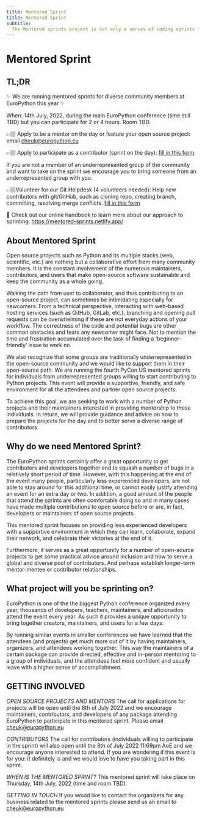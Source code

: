 ```yaml
---
title: Mentored Sprint
title: Mentored Sprint
subtitle:
  The Mentored sprints project is not only a series of coding sprints to contribute to open source. But a community dedicated to mentor, support, and empower all of those folks that have faced and continue to face barriers to contributing to open source.
---
```


# Mentored Sprint

## TL;DR ##
✨ We are running mentored sprints for diverse community members at EuroPython this year ✨

When: 14th July, 2022, during the main EuroPython conference (time still TBD) but you can participate for 2 or 4 hours. Room TBD.

👉🏽 Apply to be a mentor on the day or feature your open source project: email [cheuk@europython.eu](mailto:cheuk@europython.eu)

👉🏽 Apply to participate as a contributor (sprint on the day): [fill in this form](https://forms.gle/mTbjK2hYnAMoq2LXA).

If you are not a member of an underrepresented group of the community and want to take on the sprint we encourage you to bring someone from an underrepresented group with you.

👉🏽Volunteer for our Git Helpdesk (4 volunteers needed): Help new contributors with git/GitHub, such as cloning repo, creating branch, committing, resolving merge conflicts. [fill in this form](https://forms.gle/mTbjK2hYnAMoq2LXA)

📖 Check out our online handbook to learn more about our approach to sprinting: https://mentored-sprints.netlify.app/

## About Mentored Sprint ##
Open source projects such as Python and its multiple stacks (web, scientific, etc.) are nothing but a collaborative effort from many community members. It is the constant involvement of the numerous maintainers, contributors, and users that make open-source software sustainable and keep the community as a whole going.

Walking the path from user to collaborator, and thus contributing to an open-source project, can sometimes be intimidating especially for newcomers. From a technical perspective, interacting with web-based hosting services (such as GitHub, GitLab, etc.), branching and opening pull requests can be overwhelming if these are not everyday actions of your workflow. The correctness of the code and potential bugs are other common obstacles and fears any newcomer might face. Not to mention the time and frustration accumulated over the task of finding a ‘beginner-friendly’ issue to work on.

We also recognize that some groups are traditionally underrepresented in the open-source community and we would like to support them in their open-source path. We are running the fourth PyCon US mentored sprints for individuals from underrepresented groups willing to start contributing to Python projects. This event will provide a supportive, friendly, and safe environment for all the attendees and partner open source projects.

To achieve this goal, we are seeking to work with a number of Python projects and their maintainers interested in providing mentorship to these individuals. In return, we will provide guidance and advice on how to prepare the projects for the day and to better serve a diverse range of contributors.

## Why do we need Mentored Sprint? ##
The EuroPython sprints certainly offer a great opportunity to get contributors and developers together and to squash a number of bugs in a relatively short period of time. However, with this happening at the end of the event many people, particularly less experienced developers, are not able to stay around for this additional time, or cannot easily justify attending an event for an extra day or two. In addition, a good amount of the people that attend the sprints are often comfortable doing so and in many cases have made multiple contributions to open source before or are, in fact, developers or maintainers of open source projects.

This mentored sprint focuses on providing less experienced developers with a supportive environment in which they can learn, collaborate, expand their network, and celebrate their victories at the end of it.

Furthermore, it serves as a great opportunity for a number of open-source projects to get some practical advice around inclusion and how to serve a global and diverse pool of contributors. And perhaps establish longer-term mentor-mentee or contributor relationships.

## What project will you be sprinting on? ##
EuroPython is one of the the biggest Python conference organized every year, thousands of developers, teachers, maintainers, and aficionados attend the event every year. As such it provides a unique opportunity to bring together creators, maintainers, and users for a few days.

By running similar events in smaller conferences we have learned that the attendees (and projects) get much more out of it by having maintainers, organizers, and attendees working together. This way the maintainers of a certain package can provide directed, effective and in-person mentoring to a group of individuals, and the attendees feel more confident and usually leave with a higher sense of accomplishment.

## GETTING INVOLVED ##
*OPEN SOURCE PROJECTS AND MENTORS*
The call for applications for projects will be open until the 8th of July 2022 and we encourage maintainers, contributors, and developers of any package attending EuroPython to participate in this mentored sprint. Please email [cheuk@europython.eu](mailto:cheuk@europython.eu)

*CONTRIBUTORS*
The call for contributors (individuals willing to participate in the sprint) will also open until the 8th of July 2022 11:69pm AoE and we encourage anyone interested to attend. If you are wondering if this event is for you: it definitely is and we would love to have you taking part in this sprint.

*WHEN IS THE MENTORED SPRINT?*
This mentored sprint will take place on Thursday, 14th July, 2022 (time and room TBD).

*GETTING IN TOUCH*
If you would like to contact the organizers for any business related to the mentored sprints please send us an email to [cheuk@europython.eu](mailto:cheuk@europython.eu)
